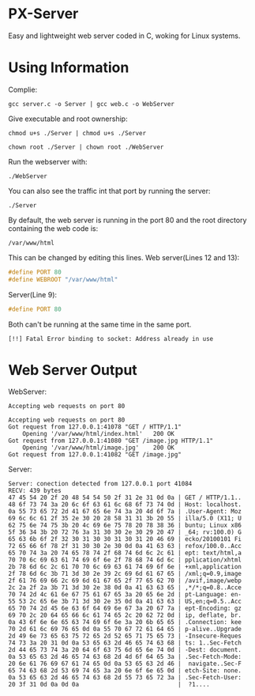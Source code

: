 # PX-Server
Easy and lightweight web server coded in C, woking for Linux systems.

# Using Information

Complie:
```
gcc server.c -o Server | gcc web.c -o WebServer
```
Give executable and root ownership:
```
chmod u+s ./Server | chmod u+s ./Server

chown root ./Server | chown root ./WebServer
```
Run the webserver with:
```
./WebServer
```
You can also see the traffic int that port by running the server:
```
./Server
```

By default, the web server is running in the port 80 and the root directory containing the web code is:
```
/var/www/html
```

This can be changed by editing this lines.
Web server(Lines 12 and 13):
```c
#define PORT 80   
#define WEBROOT "/var/www/html" 
```

Server(Line 9):
```c
#define PORT 80 
```

Both can't be running at the same time in the same port.
```
[!!] Fatal Error binding to socket: Address already in use
```


# Web Server Output

WebServer:
```
Accepting web requests on port 80

Accepting web requests on port 80
Got request from 127.0.0.1:41078 "GET / HTTP/1.1"
	Opening '/var/www/html/index.html'	 200 OK
Got request from 127.0.0.1:41080 "GET /image.jpg HTTP/1.1"
	Opening '/var/www/html/image.jpg'	 200 OK
Got request from 127.0.0.1:41082 "GET /image.jpg"
```

Server:

```
Server: conection detected from 127.0.0.1 port 41084
RECV: 439 bytes
47 45 54 20 2f 20 48 54 54 50 2f 31 2e 31 0d 0a | GET / HTTP/1.1..
48 6f 73 74 3a 20 6c 6f 63 61 6c 68 6f 73 74 0d | Host: localhost.
0a 55 73 65 72 2d 41 67 65 6e 74 3a 20 4d 6f 7a | .User-Agent: Moz
69 6c 6c 61 2f 35 2e 30 20 28 58 31 31 3b 20 55 | illa/5.0 (X11; U
62 75 6e 74 75 3b 20 4c 69 6e 75 78 20 78 38 36 | buntu; Linux x86
5f 36 34 3b 20 72 76 3a 31 30 30 2e 30 29 20 47 | _64; rv:100.0) G
65 63 6b 6f 2f 32 30 31 30 30 31 30 31 20 46 69 | ecko/20100101 Fi
72 65 66 6f 78 2f 31 30 30 2e 30 0d 0a 41 63 63 | refox/100.0..Acc
65 70 74 3a 20 74 65 78 74 2f 68 74 6d 6c 2c 61 | ept: text/html,a
70 70 6c 69 63 61 74 69 6f 6e 2f 78 68 74 6d 6c | pplication/xhtml
2b 78 6d 6c 2c 61 70 70 6c 69 63 61 74 69 6f 6e | +xml,application
2f 78 6d 6c 3b 71 3d 30 2e 39 2c 69 6d 61 67 65 | /xml;q=0.9,image
2f 61 76 69 66 2c 69 6d 61 67 65 2f 77 65 62 70 | /avif,image/webp
2c 2a 2f 2a 3b 71 3d 30 2e 38 0d 0a 41 63 63 65 | ,*/*;q=0.8..Acce
70 74 2d 4c 61 6e 67 75 61 67 65 3a 20 65 6e 2d | pt-Language: en-
55 53 2c 65 6e 3b 71 3d 30 2e 35 0d 0a 41 63 63 | US,en;q=0.5..Acc
65 70 74 2d 45 6e 63 6f 64 69 6e 67 3a 20 67 7a | ept-Encoding: gz
69 70 2c 20 64 65 66 6c 61 74 65 2c 20 62 72 0d | ip, deflate, br.
0a 43 6f 6e 6e 65 63 74 69 6f 6e 3a 20 6b 65 65 | .Connection: kee
70 2d 61 6c 69 76 65 0d 0a 55 70 67 72 61 64 65 | p-alive..Upgrade
2d 49 6e 73 65 63 75 72 65 2d 52 65 71 75 65 73 | -Insecure-Reques
74 73 3a 20 31 0d 0a 53 65 63 2d 46 65 74 63 68 | ts: 1..Sec-Fetch
2d 44 65 73 74 3a 20 64 6f 63 75 6d 65 6e 74 0d | -Dest: document.
0a 53 65 63 2d 46 65 74 63 68 2d 4d 6f 64 65 3a | .Sec-Fetch-Mode:
20 6e 61 76 69 67 61 74 65 0d 0a 53 65 63 2d 46 |  navigate..Sec-F
65 74 63 68 2d 53 69 74 65 3a 20 6e 6f 6e 65 0d | etch-Site: none.
0a 53 65 63 2d 46 65 74 63 68 2d 55 73 65 72 3a | .Sec-Fetch-User:
20 3f 31 0d 0a 0d 0a                            |  ?1....
```
